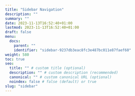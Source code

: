 ```yaml
---
title: "Sidebar Navigation"
description: ""
summary: ""
date: 2023-11-13T16:52:40+01:00
lastmod: 2023-11-13T16:52:40+01:00
draft: false
menu:
  docs:
    parent: ""
    identifier: "sidebar-9237db3eac8fc3e487bc011e87faef60"
weight: 580
toc: true
seo:
  title: "" # custom title (optional)
  description: "" # custom description (recommended)
  canonical: "" # custom canonical URL (optional)
  noindex: false # false (default) or true
slug: "sidebar"
---
```

